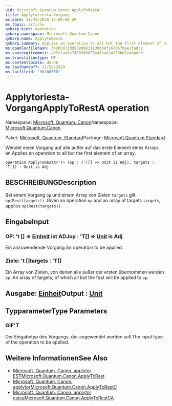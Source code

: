 ```yaml
---
uid: Microsoft.Quantum.Canon.ApplyToRestA
title: Applytoriesta-Vorgang
ms.date: 11/25/2020 12:00:00 AM
ms.topic: article
qsharp.kind: operation
qsharp.namespace: Microsoft.Quantum.Canon
qsharp.name: ApplyToRestA
qsharp.summary: Applies an operation to all but the first element of an array.
ms.openlocfilehash: 34cb5071dd939d0831e39bb8f1670670ae1fad31
ms.sourcegitcommit: a87c1aa8e7453360025e47ba614f25b02ea84ec3
ms.translationtype: MT
ms.contentlocale: de-DE
ms.lasthandoff: 11/26/2020
ms.locfileid: "96208300"
---
```

# <a name="applytoresta-operation"></a><span data-ttu-id="98a50-102">Applytoriesta-Vorgang</span><span class="sxs-lookup"><span data-stu-id="98a50-102">ApplyToRestA operation</span></span>

<span data-ttu-id="98a50-103">Namespace: [Microsoft. Quantum. Canon](xref:Microsoft.Quantum.Canon)</span><span class="sxs-lookup"><span data-stu-id="98a50-103">Namespace: [Microsoft.Quantum.Canon](xref:Microsoft.Quantum.Canon)</span></span>

<span data-ttu-id="98a50-104">Paket: [Microsoft. Quantum. Standard](https://nuget.org/packages/Microsoft.Quantum.Standard)</span><span class="sxs-lookup"><span data-stu-id="98a50-104">Package: [Microsoft.Quantum.Standard](https://nuget.org/packages/Microsoft.Quantum.Standard)</span></span>


<span data-ttu-id="98a50-105">Wendet einen Vorgang auf alle außer auf das erste Element eines Arrays an.</span><span class="sxs-lookup"><span data-stu-id="98a50-105">Applies an operation to all but the first element of an array.</span></span>

```qsharp
operation ApplyToRestA<'T> (op : ('T[] => Unit is Adj), targets : 'T[]) : Unit is Adj
```


## <a name="description"></a><span data-ttu-id="98a50-106">BESCHREIBUNG</span><span class="sxs-lookup"><span data-stu-id="98a50-106">Description</span></span>

<span data-ttu-id="98a50-107">Bei einem Vorgang `op` und einem Array von Zielen `targets` gilt `op(Rest(targets))` .</span><span class="sxs-lookup"><span data-stu-id="98a50-107">Given an operation `op` and an array of targets `targets`, applies `op(Rest(targets))`.</span></span>

## <a name="input"></a><span data-ttu-id="98a50-108">Eingabe</span><span class="sxs-lookup"><span data-stu-id="98a50-108">Input</span></span>

### <a name="op--t--unit--is-adj"></a><span data-ttu-id="98a50-109">OP: 't [] => [Einheit](xref:microsoft.quantum.lang-ref.unit)  ist ADJ</span><span class="sxs-lookup"><span data-stu-id="98a50-109">op : 'T[] => [Unit](xref:microsoft.quantum.lang-ref.unit)  is Adj</span></span>

<span data-ttu-id="98a50-110">Ein anzuwendende Vorgang.</span><span class="sxs-lookup"><span data-stu-id="98a50-110">An operation to be applied.</span></span>


### <a name="targets--t"></a><span data-ttu-id="98a50-111">Ziele: 't []</span><span class="sxs-lookup"><span data-stu-id="98a50-111">targets : 'T[]</span></span>

<span data-ttu-id="98a50-112">Ein Array von Zielen, von denen alle außer der ersten übernommen werden `op` .</span><span class="sxs-lookup"><span data-stu-id="98a50-112">An array of targets, of which all but the first will be applied to `op`.</span></span>



## <a name="output--unit"></a><span data-ttu-id="98a50-113">Ausgabe: [Einheit](xref:microsoft.quantum.lang-ref.unit)</span><span class="sxs-lookup"><span data-stu-id="98a50-113">Output : [Unit](xref:microsoft.quantum.lang-ref.unit)</span></span>



## <a name="type-parameters"></a><span data-ttu-id="98a50-114">Typparameter</span><span class="sxs-lookup"><span data-stu-id="98a50-114">Type Parameters</span></span>

### <a name="t"></a><span data-ttu-id="98a50-115">GIF</span><span class="sxs-lookup"><span data-stu-id="98a50-115">'T</span></span>

<span data-ttu-id="98a50-116">Der Eingabetyp des Vorgangs, der angewendet werden soll.</span><span class="sxs-lookup"><span data-stu-id="98a50-116">The input type of the operation to be applied.</span></span>

## <a name="see-also"></a><span data-ttu-id="98a50-117">Weitere Informationen</span><span class="sxs-lookup"><span data-stu-id="98a50-117">See Also</span></span>

- [<span data-ttu-id="98a50-118">Microsoft. Quantum. Canon. applytor EST</span><span class="sxs-lookup"><span data-stu-id="98a50-118">Microsoft.Quantum.Canon.ApplyToRest</span></span>](xref:Microsoft.Quantum.Canon.ApplyToRest)
- [<span data-ttu-id="98a50-119">Microsoft. Quantum. Canon. applytor</span><span class="sxs-lookup"><span data-stu-id="98a50-119">Microsoft.Quantum.Canon.ApplyToRestC</span></span>](xref:Microsoft.Quantum.Canon.ApplyToRestC)
- [<span data-ttu-id="98a50-120">Microsoft. Quantum. Canon. applytor estca</span><span class="sxs-lookup"><span data-stu-id="98a50-120">Microsoft.Quantum.Canon.ApplyToRestCA</span></span>](xref:Microsoft.Quantum.Canon.ApplyToRestCA)
